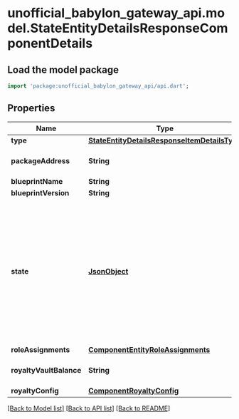 # unofficial_babylon_gateway_api.model.StateEntityDetailsResponseComponentDetails

## Load the model package
```dart
import 'package:unofficial_babylon_gateway_api/api.dart';
```

## Properties
Name | Type | Description | Notes
------------ | ------------- | ------------- | -------------
**type** | [**StateEntityDetailsResponseItemDetailsType**](StateEntityDetailsResponseItemDetailsType.md) |  | 
**packageAddress** | **String** | Bech32m-encoded human readable version of the address. | [optional] 
**blueprintName** | **String** |  | 
**blueprintVersion** | **String** |  | 
**state** | [**JsonObject**](.md) | A representation of a component's inner state. If this entity is a `GenericComponent`, this field will be in a programmatic JSON structure (you can deserialize it as a `ProgrammaticScryptoSborValue`). Otherwise, for \"native\" components such as `Account`, `Validator`, `AccessController`, `OneResourcePool`, `TwoResourcePool`, and `MultiResourcePool`, this field will be a custom JSON model defined in the Core API schema.  | [optional] 
**roleAssignments** | [**ComponentEntityRoleAssignments**](ComponentEntityRoleAssignments.md) |  | [optional] 
**royaltyVaultBalance** | **String** | String-encoded decimal representing the amount of a related fungible resource. | [optional] 
**royaltyConfig** | [**ComponentRoyaltyConfig**](ComponentRoyaltyConfig.md) |  | [optional] 

[[Back to Model list]](../README.md#documentation-for-models) [[Back to API list]](../README.md#documentation-for-api-endpoints) [[Back to README]](../README.md)


